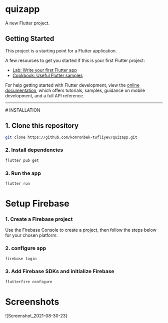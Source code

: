 # quizapp

A new Flutter project.

## Getting Started

This project is a starting point for a Flutter application.

A few resources to get you started if this is your first Flutter project:

- [Lab: Write your first Flutter app](https://docs.flutter.dev/get-started/codelab)
- [Cookbook: Useful Flutter samples](https://docs.flutter.dev/cookbook)

For help getting started with Flutter development, view the
[online documentation](https://docs.flutter.dev/), which offers tutorials,
samples, guidance on mobile development, and a full API reference.

 <hr>
# INSTALLATION

## 1. Clone this repository

```bash 
git clone https://github.com/komronbek-tufliyev/quizapp.git
```

### 2. Install dependencies

```bash
flutter pub get
```

### 3. Run the app

```bash
flutter run
```
# Setup Firebase 
### 1. Create a Firebase project

Use the Firebase Console to create a project, then follow the steps below for your chosen platform:

### 2. configure app
```bash
firebase login
```
### 3. Add Firebase SDKs and initialize Firebase
```bash
flutterfire configure
```

</hr>

# Screenshots
![Screenshot_2021-08-30-23]